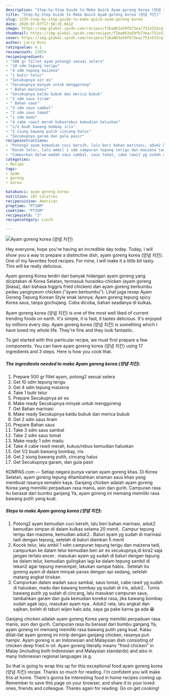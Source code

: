 ```yaml
---
description: "Step-by-Step Guide to Make Quick Ayam goreng korea (양념 치킨)"
title: "Step-by-Step Guide to Make Quick Ayam goreng korea (양념 치킨)"
slug: 1235-step-by-step-guide-to-make-quick-ayam-goreng-korea
date: 2020-07-07T17:50:35.041Z
image: https://img-global.cpcdn.com/recipes/f2ba863a59fb73ea/751x532cq70/ayam-goreng-korea-양념-치킨-foto-resep-utama.jpg
thumbnail: https://img-global.cpcdn.com/recipes/f2ba863a59fb73ea/751x532cq70/ayam-goreng-korea-양념-치킨-foto-resep-utama.jpg
cover: https://img-global.cpcdn.com/recipes/f2ba863a59fb73ea/751x532cq70/ayam-goreng-korea-양념-치킨-foto-resep-utama.jpg
author: Larry Ross
ratingvalue: 4.1
reviewcount: 23074
recipeingredient:
- "500 gr fillet ayam potong2 sesuai selera"
- "10 sdm tepung terigu"
- "4 sdm tepung maizena"
- "1 butir telur"
- "Secukupnya air es"
- "Secukupnya minyak untuk menggoreng"
- " Bahan marinasi"
- "Secukupnya kaldu bubuk dan merica bubuk"
- "2 sdm saus tiram"
- " Bahan saus"
- "3 sdm saus sambal"
- "2 sdm saus tomat"
- "1 sdm madu"
- "4 cabe rawit merah kukusrebus kemudian haluskan"
- "1/2 buah bawang bombay iris"
- "2 siung bawang putih cincang halus"
- "Secukupnya garam dan gula pasir"
recipeinstructions:
- "Potong2 ayam kemudian cuci bersih, lalu beri bahan marinasi, aduk2 kemudian simpan di dalam kulkas selama 20 menit.. Campur tepung terigu dan maizena, kemudian aduk2.. Baluri ayam yg sudah di marinasi tadi dengan tepung, setelah di baluri diamkan 5 menit"
- "Kocok telur, lalu ambil 1 sdm campuran tepung terigu dan maizena tadi, campurkan ke dalam telur kemudian beri air es secukupnya,di kira2 saja jangan terlalu encer.. masukan ayam yg sudah di baluri dengan tepung ke dalam telur, kemudian gulingkan lagi ke dalam tepung sambil di tekan2 agar tepung menempel, lakukan sampai habis.. Setelah itu goreng ayam di dalam minyak panas dengan api sedang, setelah matang angkat tiriskan"
- "Campurkan dalam wadah saus sambal, saus tomat, cabe rawit yg sudah di haluskan, madu dan bawang bombay yg sudah di iris, aduk2.. Tumis bawang putih yg sudah di cincang, lalu masukan campuran saus, tambahkan garam dan gula kemudian koreksi rasa, jika bawang bombay sudah agak layu, masukan ayam nya.. Aduk2 rata, lalu angkat dan sajikan, boleh di taburi wijen kalo ada, saya ga pake karna ga ada 😁"
categories:
- Recipe
tags:
- ayam
- goreng
- korea

katakunci: ayam goreng korea 
nutrition: 197 calories
recipecuisine: American
preptime: "PT10M"
cooktime: "PT35M"
recipeyield: "3"
recipecategory: Lunch

---
```



![Ayam goreng korea (양념 치킨)](https://img-global.cpcdn.com/recipes/f2ba863a59fb73ea/751x532cq70/ayam-goreng-korea-양념-치킨-foto-resep-utama.jpg)

Hey everyone, hope you're having an incredible day today. Today, I will show you a way to prepare a distinctive dish, ayam goreng korea (양념 치킨). One of my favorites food recipes. For mine, I will make it a little bit tasty. This will be really delicious.

Ayam goreng Korea terdiri dari banyak hidangan ayam goreng yang diciptakan di Korea Selatan, termasuk huraideu-chicken (ayam goreng [biasa], dari bahasa Inggris fried chicken) dan ayam goreng berbumbu pedas yangnyeom chicken (&#34;ayam berbumbu&#34;). Lihat juga resep Ayam Goreng Tepung Korean Style enak lainnya. Ayam goreng tepung spicy Korea saus, tanpa gochujang. Coba dicoba, bahan seadanya di kulkas.

Ayam goreng korea (양념 치킨) is one of the most well liked of current trending foods on earth. It's simple, it is fast, it tastes delicious. It's enjoyed by millions every day. Ayam goreng korea (양념 치킨) is something which I have loved my whole life. They're fine and they look fantastic.


To get started with this particular recipe, we must first prepare a few components. You can have ayam goreng korea (양념 치킨) using 17 ingredients and 3 steps. Here is how you cook that.

<!--inarticleads1-->

##### The ingredients needed to make Ayam goreng korea (양념 치킨):

1. Prepare 500 gr fillet ayam, potong2 sesuai selera
1. Get 10 sdm tepung terigu
1. Get 4 sdm tepung maizena
1. Take 1 butir telur
1. Prepare Secukupnya air es
1. Make ready Secukupnya minyak untuk menggoreng
1. Get  Bahan marinasi
1. Make ready Secukupnya kaldu bubuk dan merica bubuk
1. Get 2 sdm saus tiram
1. Prepare  Bahan saus
1. Take 3 sdm saus sambal
1. Take 2 sdm saus tomat
1. Make ready 1 sdm madu
1. Take 4 cabe rawit merah, kukus/rebus kemudian haluskan
1. Get 1/2 buah bawang bombay, iris
1. Get 2 siung bawang putih, cincang halus
1. Get Secukupnya garam, dan gula pasir


KOMPAS.com — Setiap negara punya varian ayam goreng khas. Di Korea Selatan, ayam goreng tepung ditambahkan siraman saus khas yang membuat rasanya semakin kaya. Ganjang chicken adalah ayam goreng Korea yang memiliki perpaduan rasa manis, asin dan gurih. Campuran rasa itu berasal dari bumbu ganjang Ya, ayam goreng ini memang memiliki rasa bawang putih yang kuat. 

<!--inarticleads2-->

##### Steps to make Ayam goreng korea (양념 치킨):

1. Potong2 ayam kemudian cuci bersih, lalu beri bahan marinasi, aduk2 kemudian simpan di dalam kulkas selama 20 menit.. Campur tepung terigu dan maizena, kemudian aduk2.. Baluri ayam yg sudah di marinasi tadi dengan tepung, setelah di baluri diamkan 5 menit
1. Kocok telur, lalu ambil 1 sdm campuran tepung terigu dan maizena tadi, campurkan ke dalam telur kemudian beri air es secukupnya,di kira2 saja jangan terlalu encer.. masukan ayam yg sudah di baluri dengan tepung ke dalam telur, kemudian gulingkan lagi ke dalam tepung sambil di tekan2 agar tepung menempel, lakukan sampai habis.. Setelah itu goreng ayam di dalam minyak panas dengan api sedang, setelah matang angkat tiriskan
1. Campurkan dalam wadah saus sambal, saus tomat, cabe rawit yg sudah di haluskan, madu dan bawang bombay yg sudah di iris, aduk2.. Tumis bawang putih yg sudah di cincang, lalu masukan campuran saus, tambahkan garam dan gula kemudian koreksi rasa, jika bawang bombay sudah agak layu, masukan ayam nya.. Aduk2 rata, lalu angkat dan sajikan, boleh di taburi wijen kalo ada, saya ga pake karna ga ada 😁


Ganjang chicken adalah ayam goreng Korea yang memiliki perpaduan rasa manis, asin dan gurih. Campuran rasa itu berasal dari bumbu ganjang Ya, ayam goreng ini memang memiliki rasa bawang putih yang kuat. Kalau diliat-liat ayam goreng ini mirip dengan ganjang chicken, rasanya pun hampir. Ayam goreng is an Indonesian and Malaysian dish consisting of chicken deep fried in oil. Ayam goreng literally means &#34;fried chicken&#34; in Malay (including both Indonesian and Malaysian standards) and also in many Indonesian regional languages (e.g. 

So that is going to wrap this up for this exceptional food ayam goreng korea (양념 치킨) recipe. Thanks so much for reading. I'm confident you will make this at home. There's gonna be interesting food in home recipes coming up. Remember to save this page on your browser, and share it to your loved ones, friends and colleague. Thanks again for reading. Go on get cooking!
